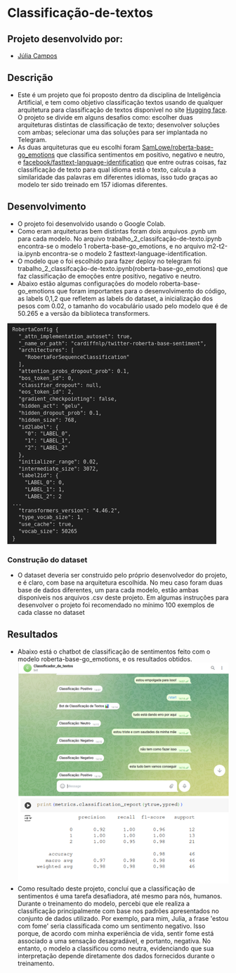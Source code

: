 # Classificação-de-textos
## Projeto desenvolvido por:
- [Júlia Campos](https://github.com/juliacamposn)

## Descrição
- Este é um projeto que foi proposto dentro da disciplina de Inteligência Artificial, e tem como objetivo classificação textos usando de qualquer arquitetura para classificação de textos disponível no site [Hugging face](https://huggingface.co/models?pipeline_tag=text-classification&sort=trending). O projeto se divide em alguns desafios como: escolher duas arquiteturas distintas de classificação de texto; desenvolver soluções com ambas; selecionar uma das soluções para ser implantada no Telegram.
- As duas arquiteturas que eu escolhi foram [SamLowe/roberta-base-go_emotions](https://huggingface.co/SamLowe/roberta-base-go_emotions) que classifica sentimentos em positivo, negativo e neutro, e [facebook/fasttext-language-identification](https://huggingface.co/facebook/fasttext-language-identification) que entre outras coisas, faz classificação de texto para qual idioma está o texto, calcula a similaridade das palavras em diferentes idiomas, isso tudo graças ao modelo ter sido treinado em 157 idiomas diferentes.

## Desenvolvimento
- O projeto foi desenvolvido usando o Google Colab.
- Como eram arquiteturas bem distintas foram dois arquivos .pynb um para cada modelo. No arquivo trabalho_2_classifcação-de-texto.ipynb encontra-se o modelo 1 roberta-base-go_emotions, e no arquivo m2-t2-ia.ipynb encontra-se o modelo 2 fasttext-language-identification.
- O modelo que o foi escolhido para fazer deploy no telegram foi trabalho_2_classifcação-de-texto.ipynb(roberta-base-go_emotions) que faz classificação de emoções entre positivo, negativo e neutro.
- Abaixo estão algumas configurações do modelo roberta-base-go_emotions que foram importantes para o desenvolvimento do código, as labels 0,1,2 que refletem as labels do dataset, a inicialização dos pesos com 0.02, o tamanho do vocabulário usado pelo modelo que é de 50.265 e a versão da biblioteca transformers.

![model-config](image.png)
### Construção do dataset
- O dataset deveria ser construido pelo próprio desenvolvedor do projeto, e é claro, com base na arquitetura escolhida. No meu caso foram duas base de dados diferentes, um para cada modelo, estão ambas disponíveis nos arquivos .csv deste projeto. Em algumas instruções para desenvolver o projeto foi recomendado no mínimo 100 exemplos de cada classe no dataset


## Resultados
- Abaixo está o chatbot de classificação de sentimentos feito com o modelo roberta-base-go_emotions, e os resultados obtidos.
![alt text](image-1.png)
![alt text](image-2.png)
- Como resultado deste projeto, concluí que a classificação de sentimentos é uma tarefa desafiadora, até mesmo para nós, humanos. Durante o treinamento do modelo, percebi que ele realiza a classificação principalmente com base nos padrões apresentados no conjunto de dados utilizado. Por exemplo, para mim, Julia, a frase 'estou com fome' seria classificada como um sentimento negativo. Isso porque, de acordo com minha experiência de vida, sentir fome está associado a uma sensação desagradável, e portanto, negativa. No entanto, o modelo a classificou como neutra, evidenciando que sua interpretação depende diretamente dos dados fornecidos durante o treinamento.